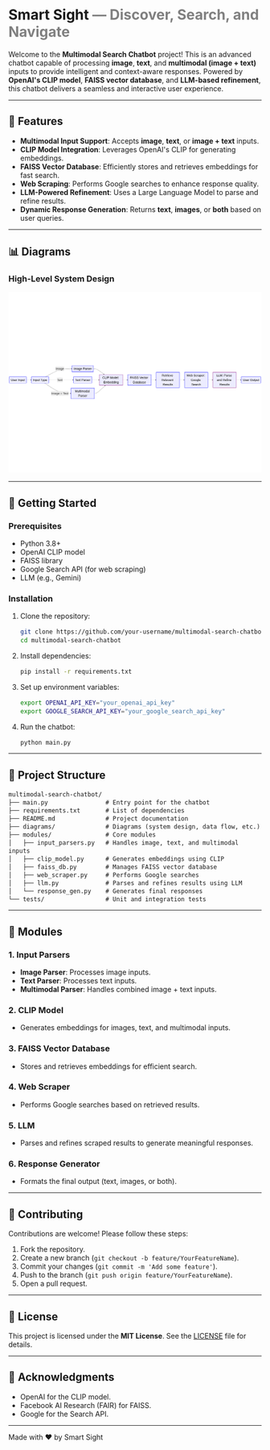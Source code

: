 # **Smart Sight** <span style="font-size: rem; color: gray;"> — Discover, Search, and Navigate</span>


Welcome to the **Multimodal Search Chatbot** project! This is an advanced chatbot capable of processing **image**, **text**, and **multimodal (image + text)** inputs to provide intelligent and context-aware responses. Powered by **OpenAI's CLIP model**, **FAISS vector database**, and **LLM-based refinement**, this chatbot delivers a seamless and interactive user experience.

---

## 🎯 Features

- **Multimodal Input Support**: Accepts **image**, **text**, or **image + text** inputs.
- **CLIP Model Integration**: Leverages OpenAI's CLIP for generating embeddings.
- **FAISS Vector Database**: Efficiently stores and retrieves embeddings for fast search.
- **Web Scraping**: Performs Google searches to enhance response quality.
- **LLM-Powered Refinement**: Uses a Large Language Model to parse and refine results.
- **Dynamic Response Generation**: Returns **text**, **images**, or **both** based on user queries.

---

## 📊 Diagrams
### High-Level System Design  
![High-Level System Design](./High_Level_System_Design.png)

---
## 🚀 Getting Started

### Prerequisites
- Python 3.8+
- OpenAI CLIP model
- FAISS library
- Google Search API (for web scraping)
- LLM (e.g., Gemini)

### Installation
1. Clone the repository:
   ```bash
   git clone https://github.com/your-username/multimodal-search-chatbot.git
   cd multimodal-search-chatbot
   ```

2. Install dependencies:
   ```bash
   pip install -r requirements.txt
   ```

3. Set up environment variables:
   ```bash
   export OPENAI_API_KEY="your_openai_api_key"
   export GOOGLE_SEARCH_API_KEY="your_google_search_api_key"
   ```

4. Run the chatbot:
   ```bash
   python main.py
   ```

---

## 📂 Project Structure

```
multimodal-search-chatbot/
├── main.py                # Entry point for the chatbot
├── requirements.txt       # List of dependencies
├── README.md              # Project documentation
├── diagrams/              # Diagrams (system design, data flow, etc.)
├── modules/               # Core modules
│   ├── input_parsers.py   # Handles image, text, and multimodal inputs
│   ├── clip_model.py      # Generates embeddings using CLIP
│   ├── faiss_db.py        # Manages FAISS vector database
│   ├── web_scraper.py     # Performs Google searches
│   ├── llm.py             # Parses and refines results using LLM
│   └── response_gen.py    # Generates final responses
└── tests/                 # Unit and integration tests
```

---


## 🧩 Modules

### 1. Input Parsers
- **Image Parser**: Processes image inputs.
- **Text Parser**: Processes text inputs.
- **Multimodal Parser**: Handles combined image + text inputs.

### 2. CLIP Model
- Generates embeddings for images, text, and multimodal inputs.

### 3. FAISS Vector Database
- Stores and retrieves embeddings for efficient search.

### 4. Web Scraper
- Performs Google searches based on retrieved results.

### 5. LLM
- Parses and refines scraped results to generate meaningful responses.

### 6. Response Generator
- Formats the final output (text, images, or both).

---

## 🤝 Contributing

Contributions are welcome! Please follow these steps:
1. Fork the repository.
2. Create a new branch (`git checkout -b feature/YourFeatureName`).
3. Commit your changes (`git commit -m 'Add some feature'`).
4. Push to the branch (`git push origin feature/YourFeatureName`).
5. Open a pull request.

---

## 📄 License

This project is licensed under the **MIT License**. See the [LICENSE](LICENSE) file for details.

---

## 🙏 Acknowledgments

- OpenAI for the CLIP model.
- Facebook AI Research (FAIR) for FAISS.
- Google for the Search API.

---

Made with ❤️ by Smart Sight
